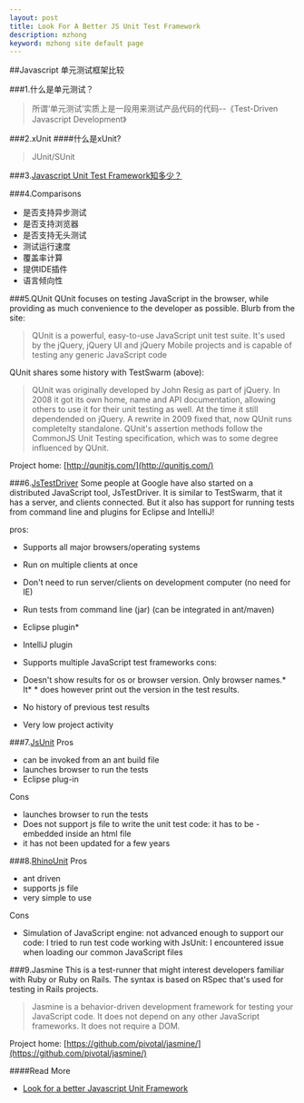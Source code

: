 ```yaml
---
layout: post
title: Look For A Better JS Unit Test Framework
description: mzhong
keyword: mzhong site default page
---
```


##Javascript 单元测试框架比较 

###1.什么是单元测试？ 
>所谓‘单元测试’实质上是一段用来测试产品代码的代码--《Test-Driven Javascript Development》 

###2.xUnit
####什么是xUnit? 
>JUnit/SUnit 


###3.[Javascript Unit Test Framework知多少？](http://en.wikipedia.org/wiki/List_of_unit_testing_frameworks#JavaScript) 


###4.Comparisons

* 是否支持异步测试
* 是否支持浏览器
* 是否支持无头测试
* 测试运行速度
* 覆盖率计算
* 提供IDE插件
* 语言倾向性


###5.QUnit
QUnit focuses on testing JavaScript in the browser, while providing as much convenience to the developer as possible. Blurb from the site:

>QUnit is a powerful, easy-to-use JavaScript unit test suite. It's used by the jQuery, jQuery UI and jQuery Mobile projects and is capable of testing any generic JavaScript code

QUnit shares some history with TestSwarm (above):

>QUnit was originally developed by John Resig as part of jQuery. In 2008 it got its own home, name and API documentation, allowing others to use it for their unit testing as well. At the time it still dependended on jQuery. A rewrite in 2009 fixed that, now QUnit runs completelty standalone. QUnit's assertion methods follow the CommonJS Unit Testing specification, which was to some degree influenced by QUnit.

Project home: [http://qunitjs.com/](http://qunitjs.com/) 

###6.[JsTestDriver](http://code.google.com/p/js-test-driver/) 
Some people at Google have also started on a distributed JavaScript tool, JsTestDriver. It is similar to TestSwarm, that it has a server, and clients connected. But it also has support for running tests from command line and plugins for Eclipse and IntelliJ! 

pros:

* Supports all major browsers/operating systems
* Run on multiple clients at once
* Don't need to run server/clients on development computer (no need for IE)
* Run tests from command line (jar) (can be integrated in ant/maven)
* Eclipse plugin* 
* IntelliJ plugin
* Supports multiple JavaScript test frameworks
cons:

* Doesn't show results for os or browser version. Only browser names.* It* *  does however print out the version in the test results.
* No history of previous test results
* Very low project activity


###7.[JsUnit](https://github.com/pivotal/jsunit)
Pros 
* can be invoked from an ant build file
* launches browser to run the tests
* Eclipse plug-in

Cons
* launches browser to run the tests
* Does not support js file to write the unit test code: it has to be -embedded inside an html file
* it has not been updated for a few years

###8.[RhinoUnit](http://code.google.com/p/rhinounit)
Pros
* ant driven
* supports js file
* very simple to use

Cons
* Simulation of JavaScript engine: not advanced enough to support our code: I tried to run test code working with JsUnit: I encountered issue when loading our common JavaScript files

###9.Jasmine
This is a test-runner that might interest developers familiar with Ruby or Ruby on Rails. The syntax is based on RSpec that's used for testing in Rails projects.

>Jasmine is a behavior-driven development framework for testing your JavaScript code. It does not depend on any other JavaScript frameworks. It does not require a DOM.

Project home: [https://github.com/pivotal/jasmine/](https://github.com/pivotal/jasmine/)


####Read More 
* [Look for a better Javascript Unit Framework](http://stackoverflow.com/questions/300855/looking-for-a-better-javascript-unit-test-tool)




